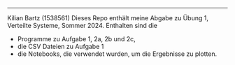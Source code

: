 ---

Kilian Bartz (1538561)
Dieses Repo enthält meine Abgabe zu Übung 1, Verteilte Systeme, Sommer 2024. Enthalten sind die

- Programme zu Aufgabe 1, 2a, 2b und 2c,
- die CSV Dateien zu Aufgabe 1
- die Notebooks, die verwendet wurden, um die Ergebnisse zu plotten.
